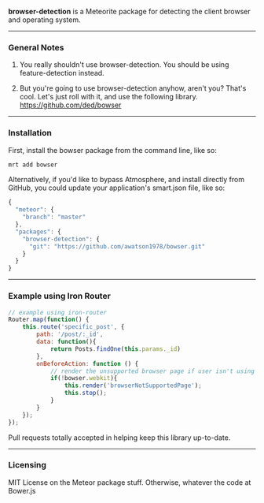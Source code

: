 **browser-detection** is a Meteorite package for detecting the client browser and operating system.

------------------------
### General Notes

1.  You really shouldn't use browser-detection.  You should be using feature-detection instead.

2.  But you're going to use browser-detection anyhow, aren't you?  That's cool.  Let's just roll with it, and use the following library.
https://github.com/ded/bowser


------------------------
### Installation

First, install the bowser package from the command line, like so:

````js
mrt add bowser
````


Alternatively, if you'd like to bypass Atmosphere, and install directly from GitHub, you could update your application's smart.json file, like so:

````js
{
  "meteor": {
    "branch": "master"
  },
  "packages": {
    "browser-detection": {
      "git": "https://github.com/awatson1978/bowser.git"
    }
  }
}

````


------------------------
### Example using Iron Router

````js
// example using iron-router
Router.map(function() {
    this.route('specific_post', {
        path: '/post/:_id',
        data: function(){
            return Posts.findOne(this.params._id)
        },
        onBeforeAction: function () {
            // render the unsupported browser page if user isn't using Chrome
            if(!bowser.webkit){
                this.render('browserNotSupportedPage');
                this.stop();
            }
        }
    });
});
````


Pull requests totally accepted in helping keep this library up-to-date.

------------------------
### Licensing

MIT License on the Meteor package stuff. Otherwise, whatever the code at Bower.js
